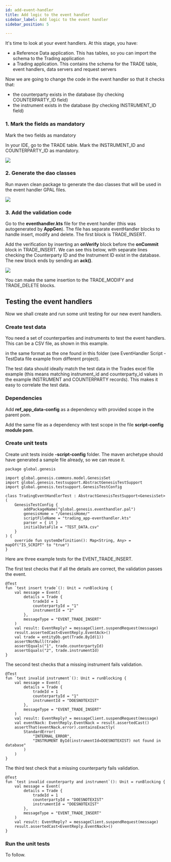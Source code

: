 ```yaml
---
id: add-event-handler
title: Add logic to the event handler
sidebar_label: Add logic to the event handler
sidebar_position: 5

---
```



It's time to look at your event handlers. At this stage, you have:

* a Reference Data application. This has tables, so you can import the schema to the Trading application
* a Trading application. This contains the schema for the TRADE table, event handlers, data servers and request servers

Now we are going to change the code in the event handler so that it checks that:

* the counterparty exists in the database (by checking COUNTERPARTY_ID field)
* the instrument exists in the database (by checking INSTRUMENT_ID field)

### 1. Mark the fields as mandatory

Mark the two fields as mandatory

In your IDE, go to the TRADE table. Mark the INSTRUMENT_ID and COUNTERPARTY_ID as mandatory.

![](/img/event-s1.png)

### 2. Generate the dao classes

Run maven clean package to generate the dao classes that will be used in the event handler GPAL files.

![](/img/event-s2.png)

### 3. Add the validation code

Go to the **eventhandler.kts** file for the event handler (this was autogenerated by **AppGen**). The file has separate eventHandler blocks to handle insert, modify and delete. The first block is TRADE_INSERT.

Add the verification by inserting an **onVerify** block before the **onCommit** block in TRADE_INSERT. We can see this below, with separate lines checking the Counterparty ID and the Instrument ID exist in the database. The new block ends by sending an **ack()**.

![](/img/event-s3.png)

You can make the same insertion to the TRADE_MODIFY and TRADE_DELETE blocks.

## Testing the event handlers

Now we shall create and run some unit testing for our new event handlers.

### Create test data

You need a set of counterparties and instruments to test the event handlers. This can be a CSV file, as shown in this example.

in the same format as the one found in this folder (see EventHandler Script - TestData file example from different project).

The test data should ideally match the test data in the Trades excel file example (this means matching instrument_id and counterparty_id values in the example INSTRUMENT and COUNTERPARTY records). This makes it easy to correlate the test data.

### Dependencies

Add **ref_app_data-config** as a dependency with provided scope in the parent pom.

Add the same file as a dependency with test scope in the file **script-config module pom**.

### Create unit tests

Create unit tests inside **-script-config** folder. The  maven archetype should have generated a sample file already, so we can reuse it.

    package global.genesis
    
    import global.genesis.commons.model.GenesisSet
    import global.genesis.testsupport.AbstractGenesisTestSupport
    import global.genesis.testsupport.GenesisTestConfig
    
    class TradingEventHandlerTest : AbstractGenesisTestSupport<GenesisSet>(
        GenesisTestConfig {
            addPackageName("global.genesis.eventhandler.pal")
            genesisHome = "/GenesisHome/"
            scriptFileName = "trading_app-eventhandler.kts"
            parser = { it }
            initialDataFile = "TEST_DATA.csv"
        }
    ) {
        override fun systemDefinition(): Map<String, Any> = mapOf("IS_SCRIPT" to "true")
    }

Here are three example tests  for the EVENT_TRADE_INSERT.

The first test checks that if all the details are correct, the validation passes the event.

    @Test
    fun `test insert trade`(): Unit = runBlocking {
        val message = Event(
            details = Trade {
                tradeId = 1
                counterpartyId = "1"
                instrumentId = "2"
            },
            messageType = "EVENT_TRADE_INSERT"
        )
        val result: EventReply? = messageClient.suspendRequest(message)
        result.assertedCast<EventReply.EventAck>()
        val trade = entityDb.get(Trade.ById(1))
        assertNotNull(trade)
        assertEquals("1", trade.counterpartyId)
        assertEquals("2", trade.instrumentId)
    }

The second test checks that a missing instrument fails validation.

    @Test
    fun `test invalid instrument`(): Unit = runBlocking {
        val message = Event(
            details = Trade {
                tradeId = 1
                counterpartyId = "1"
                instrumentId = "DOESNOTEXIST"
            },
            messageType = "EVENT_TRADE_INSERT"
        )
        val result: EventReply? = messageClient.suspendRequest(message)
        val eventNack: EventReply.EventNack = result.assertedCast()
        assertThat(eventNack.error).containsExactly(
            StandardError(
                "INTERNAL_ERROR",
                "INSTRUMENT ById(instrumentId=DOESNOTEXIST) not found in database"
            )
        )
    }

The third test check that a missing counterparty fails validation.

    @Test
    fun `test invalid counterparty and instrument`(): Unit = runBlocking {
        val message = Event(
            details = Trade {
                tradeId = 1
                counterpartyId = "DOESNOTEXIST"
                instrumentId = "DOESNOTEXIST"
            },
            messageType = "EVENT_TRADE_INSERT"
        )
        val result: EventReply? = messageClient.suspendRequest(message)
        result.assertedCast<EventReply.EventNack>()
    }

### Run the unit tests

To follow.